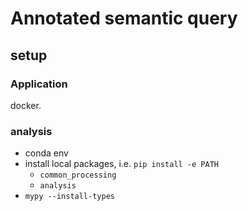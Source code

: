 # Annotated semantic query

## setup

### Application

docker.

### analysis

- conda env
- install local packages, i.e. `pip install -e PATH`
  - `common_processing`
  - `analysis`
- `mypy --install-types`
